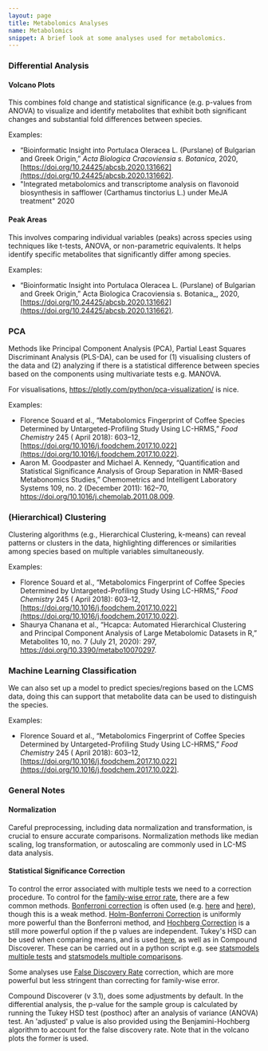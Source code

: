 ```yaml
---
layout: page
title: Metabolomics Analyses
name: Metabolomics
snippet: A brief look at some analyses used for metabolomics. 
---
```


### Differential Analysis

#### Volcano Plots

This combines fold change and statistical significance (e.g. p-values from ANOVA) to visualize and identify metabolites that exhibit both
significant changes and substantial fold differences between species.

Examples:

- “Bioinformatic Insight into Portulaca Oleracea L. (Purslane) of Bulgarian and Greek Origin,” _Acta Biologica Cracoviensia s. Botanica_,
  2020, [https://doi.org/10.24425/abcsb.2020.131662](https://doi.org/10.24425/abcsb.2020.131662).
- "Integrated metabolomics and transcriptome analysis on flavonoid biosynthesis in safflower (Carthamus tinctorius L.) under MeJA treatment" 2020

#### Peak Areas

This involves comparing individual variables (peaks) across species using techniques like t-tests, ANOVA, or non-parametric equivalents. It helps
identify specific metabolites that significantly differ among species.

Examples:

- “Bioinformatic Insight into Portulaca Oleracea L. (Purslane) of Bulgarian and Greek Origin,” Acta Biologica Cracoviensia s. Botanica_,
  2020, [https://doi.org/10.24425/abcsb.2020.131662](https://doi.org/10.24425/abcsb.2020.131662).

### PCA

Methods like Principal Component Analysis (PCA), Partial Least Squares Discriminant Analysis (PLS-DA), can be used for (1) visualising clusters of the
data and (2) analyzing if there is a statistical difference between species based on the components using multivariate tests e.g. MANOVA.

For visualisations, https://plotly.com/python/pca-visualization/ is nice.

Examples:

- Florence Souard et al., “Metabolomics Fingerprint of Coffee Species Determined by Untargeted-Profiling Study Using LC-HRMS,” _Food Chemistry_ 245 (
  April 2018): 603–12, [https://doi.org/10.1016/j.foodchem.2017.10.022](https://doi.org/10.1016/j.foodchem.2017.10.022).
- Aaron M. Goodpaster and Michael A. Kennedy, “Quantification and Statistical Significance Analysis of Group Separation in NMR-Based Metabonomics
  Studies,” Chemometrics and Intelligent Laboratory Systems 109, no. 2 (December 2011): 162–70, https://doi.org/10.1016/j.chemolab.2011.08.009.

### (Hierarchical) Clustering

Clustering algorithms (e.g., Hierarchical Clustering, k-means) can reveal patterns or clusters in the data, highlighting differences or similarities
among species based on multiple variables simultaneously.

Examples:

- Florence Souard et al., “Metabolomics Fingerprint of Coffee Species Determined by Untargeted-Profiling Study Using LC-HRMS,” _Food Chemistry_ 245 (
  April 2018): 603–12, [https://doi.org/10.1016/j.foodchem.2017.10.022](https://doi.org/10.1016/j.foodchem.2017.10.022).
- Shaurya Chanana et al., “Hcapca: Automated Hierarchical Clustering and Principal Component Analysis of Large Metabolomic Datasets in R,” Metabolites
  10, no. 7 (July 21, 2020): 297, https://doi.org/10.3390/metabo10070297.

### Machine Learning Classification

We can also set up a model to predict species/regions based on the LCMS data, doing this can support that metabolite data can be used to distinguish
the species.

Examples:

- Florence Souard et al., “Metabolomics Fingerprint of Coffee Species Determined by Untargeted-Profiling Study Using LC-HRMS,” _Food Chemistry_ 245 (
  April 2018): 603–12, [https://doi.org/10.1016/j.foodchem.2017.10.022](https://doi.org/10.1016/j.foodchem.2017.10.022).

### General Notes

#### Normalization

Careful preprocessing, including data normalization and transformation, is crucial to ensure accurate comparisons. Normalization methods like median
scaling, log transformation, or autoscaling are commonly used in LC-MS data analysis.

#### Statistical Significance Correction

To control the error associated with multiple tests we need to a correction procedure. To control for
the [family-wise error rate](https://en.wikipedia.org/wiki/Family-wise_error_rate), there are a few common
methods. [Bonferroni correction](https://en.wikipedia.org/wiki/Bonferroni_correction) is often used (e.g. [here](https://bmcbioinformatics.biomedcentral.com/articles/10.1186/s12859-018-2117-2)
and [here](https://www.sciencedirect.com/science/article/pii/S0169743921000393)), though this is a weak method. [Holm-Bonferroni
Correction](https://en.wikipedia.org/wiki/Holm%E2%80%93Bonferroni_method) is uniformly more powerful than the Bonferroni method, and [Hochberg
Correction](https://academic.oup.com/biomet/article-abstract/75/4/800/423177) is a still more powerful option if the p values are independent. Tukey's
HSD can be used when comparing means, and is used [here](https://doi.org/10.1016/j.foodchem.2017.10.022), as well as in Compound Discoverer. These can
be carried out in a python script e.g. see [statsmodels multiple tests](https://www.statsmodels.org/dev/generated/statsmodels.stats.multitest.multipletests.html) and [statsmodels multiple comparisons](https://www.statsmodels.org/stable/generated/statsmodels.sandbox.stats.multicomp.MultiComparison.html#statsmodels.sandbox.stats.multicomp.MultiComparison).

Some analyses use [False Discovery Rate](https://en.wikipedia.org/wiki/False_discovery_rate) correction, which are more powerful but less stringent
than correcting for family-wise error.

Compound Discoverer (v 3.1), does some adjustments by default. In the differential analysis, the p-value for the sample group is calculated by running
the Tukey HSD test (posthoc) after an analysis of variance (ANOVA) test. An 'adjusted' p value is also provided using the Benjamini-Hochberg
algorithm to account for the false discovery rate. Note that in the volcano plots the former is used.

